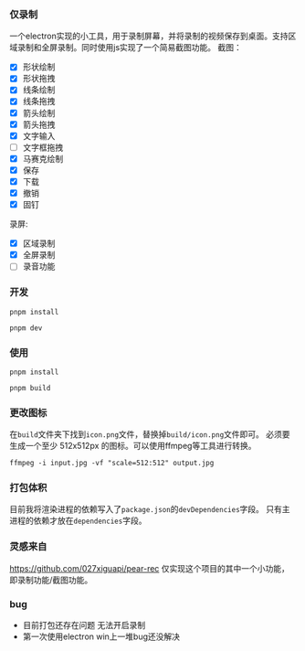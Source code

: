 ### 仅录制

一个electron实现的小工具，用于录制屏幕，并将录制的视频保存到桌面。支持区域录制和全屏录制。同时使用js实现了一个简易截图功能。
截图：
 - [x] 形状绘制
 - [x] 形状拖拽
 - [x] 线条绘制
 - [x] 线条拖拽
 - [x] 箭头绘制
 - [x] 箭头拖拽
 - [x] 文字输入
 - [ ] 文字框拖拽
 - [x] 马赛克绘制
 - [x] 保存
 - [x] 下载
 - [x] 撤销
 - [x] 固钉

录屏:
 - [x] 区域录制
 - [x] 全屏录制
 - [ ] 录音功能
### 开发
```
pnpm install
```
```
pnpm dev
```

### 使用
```
pnpm install
```
```
pnpm build
```

### 更改图标
在`build`文件夹下找到`icon.png`文件，替换掉`build/icon.png`文件即可。
必须要生成一个至少 512x512px 的图标。可以使用ffmpeg等工具进行转换。
```
ffmpeg -i input.jpg -vf "scale=512:512" output.jpg
```

### 打包体积
目前我将渲染进程的依赖写入了`package.json`的`devDependencies`字段。
只有主进程的依赖才放在`dependencies`字段。

### 灵感来自
https://github.com/027xiguapi/pear-rec
仅实现这个项目的其中一个小功能，即录制功能/截图功能。

### bug
- 目前打包还存在问题  无法开启录制
- 第一次使用electron win上一堆bug还没解决

